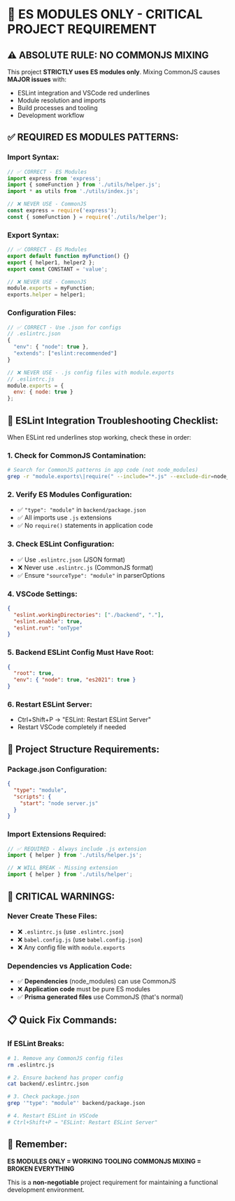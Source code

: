 # 🚨 ES MODULES ONLY - CRITICAL PROJECT REQUIREMENT

## ⚠️ **ABSOLUTE RULE: NO COMMONJS MIXING**

This project **STRICTLY uses ES modules only**. Mixing CommonJS causes **MAJOR issues** with:
- ESLint integration and VSCode red underlines
- Module resolution and imports
- Build processes and tooling
- Development workflow

## ✅ **REQUIRED ES MODULES PATTERNS:**

### **Import Syntax:**
```javascript
// ✅ CORRECT - ES Modules
import express from 'express';
import { someFunction } from './utils/helper.js';
import * as utils from './utils/index.js';

// ❌ NEVER USE - CommonJS
const express = require('express');
const { someFunction } = require('./utils/helper');
```

### **Export Syntax:**
```javascript
// ✅ CORRECT - ES Modules
export default function myFunction() {}
export { helper1, helper2 };
export const CONSTANT = 'value';

// ❌ NEVER USE - CommonJS
module.exports = myFunction;
exports.helper = helper1;
```

### **Configuration Files:**
```javascript
// ✅ CORRECT - Use .json for configs
// .eslintrc.json
{
  "env": { "node": true },
  "extends": ["eslint:recommended"]
}

// ❌ NEVER USE - .js config files with module.exports
// .eslintrc.js
module.exports = {
  env: { node: true }
};
```

## 🔧 **ESLint Integration Troubleshooting Checklist:**

When ESLint red underlines stop working, check these in order:

### **1. Check for CommonJS Contamination:**
```bash
# Search for CommonJS patterns in app code (not node_modules)
grep -r "module.exports\|require(" --include="*.js" --exclude-dir=node_modules .
```

### **2. Verify ES Modules Configuration:**
- ✅ `"type": "module"` in `backend/package.json`
- ✅ All imports use `.js` extensions
- ✅ No `require()` statements in application code

### **3. Check ESLint Configuration:**
- ✅ Use `.eslintrc.json` (JSON format)
- ❌ Never use `.eslintrc.js` (CommonJS format)
- ✅ Ensure `"sourceType": "module"` in parserOptions

### **4. VSCode Settings:**
```json
{
  "eslint.workingDirectories": ["./backend", "."],
  "eslint.enable": true,
  "eslint.run": "onType"
}
```

### **5. Backend ESLint Config Must Have Root:**
```json
{
  "root": true,
  "env": { "node": true, "es2021": true }
}
```

### **6. Restart ESLint Server:**
- Ctrl+Shift+P → "ESLint: Restart ESLint Server"
- Restart VSCode completely if needed

## 🎯 **Project Structure Requirements:**

### **Package.json Configuration:**
```json
{
  "type": "module",
  "scripts": {
    "start": "node server.js"
  }
}
```

### **Import Extensions Required:**
```javascript
// ✅ REQUIRED - Always include .js extension
import { helper } from './utils/helper.js';

// ❌ WILL BREAK - Missing extension
import { helper } from './utils/helper';
```

## 🚨 **CRITICAL WARNINGS:**

### **Never Create These Files:**
- ❌ `.eslintrc.js` (use `.eslintrc.json`)
- ❌ `babel.config.js` (use `babel.config.json`)
- ❌ Any config file with `module.exports`

### **Dependencies vs Application Code:**
- ✅ **Dependencies** (node_modules) can use CommonJS
- ❌ **Application code** must be pure ES modules
- ✅ **Prisma generated files** use CommonJS (that's normal)

## 📋 **Quick Fix Commands:**

### **If ESLint Breaks:**
```bash
# 1. Remove any CommonJS config files
rm .eslintrc.js

# 2. Ensure backend has proper config
cat backend/.eslintrc.json

# 3. Check package.json
grep '"type": "module"' backend/package.json

# 4. Restart ESLint in VSCode
# Ctrl+Shift+P → "ESLint: Restart ESLint Server"
```

## 🎯 **Remember:**
**ES MODULES ONLY = WORKING TOOLING**
**COMMONJS MIXING = BROKEN EVERYTHING**

This is a **non-negotiable** project requirement for maintaining a functional development environment.
